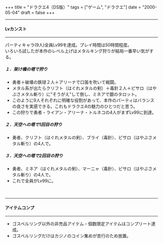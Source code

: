 +++
title = "ドラクエ4（DS版）"
tags = ["ゲーム", "ドラクエ"]
date = "2000-05-04"
draft = false
+++

***
#### Lvカンスト
***

パーティキャラ(9人)全員Lv99を達成。プレイ時間は50時間程度。  
いろいろ試したが本作のレベル上げはメタルキング狩りが結局一番早い気がする。  

##### １．架け橋の塔で狩り
* 勇者＋破壊の鉄球２人＋アリーナで口笛を吹いて戦闘。
* メタル系が出たらクリフト（はぐれメタルの剣）＋毒針２人＋ピサロ（はやぶさメタル斬り）に"そうがえ"して倒し、ミネアで銀のタロット。
* このように9人それぞれに明確な役割があって、本作のパーティはバランスの良さを実感できる。これもドラクエ4の魅力のひとつだと思う。
* この狩りで勇者・ライアン・アリーナ・トルネコの4人がまずLv99に到達。

##### ２．天空への塔で1回目の狩り
* 勇者、クリフト（はぐれメタルの剣）、ブライ（毒針）、ピサロ（はやぶさメタル斬り）の4人で。

##### ３．天空への塔で2回目の狩り
* 勇者、ミネア（はぐれメタルの剣）、マーニャ（毒針）、ピサロ（はやぶさメタル斬り）の4人で。
* これで全員がLv99に。

　  

***
#### アイテムコンプ
***

* ゴスペルリング以外の非売品アイテム・個数限定アイテムはコンプリート達成。
* ゴスペルリングだけはカジノのコイン集めが苦行のため放置。









